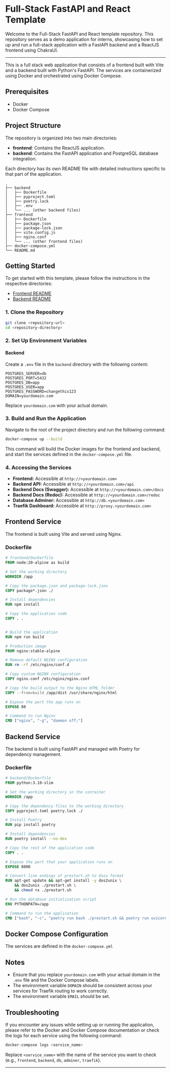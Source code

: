 # Full-Stack FastAPI and React Template

Welcome to the Full-Stack FastAPI and React template repository. This repository serves as a demo application for interns, showcasing how to set up and run a full-stack application with a FastAPI backend and a ReactJS frontend using ChakraUI.


---



This is a full stack web application that consists of a frontend built with Vite and a backend built with Python's FastAPI. The services are containerized using Docker and orchestrated using Docker Compose. 

## Prerequisites

- Docker
- Docker Compose

## Project Structure

The repository is organized into two main directories:

- **frontend**: Contains the ReactJS application.
- **backend**: Contains the FastAPI application and PostgreSQL database integration.

Each directory has its own README file with detailed instructions specific to that part of the application.

```
.
├── backend
│   ├── Dockerfile
│   ├── pyproject.toml
│   ├── poetry.lock
│   ├── .env
│   └── ... (other backend files)
├── frontend
│   ├── Dockerfile
│   ├── package.json
│   ├── package-lock.json
│   ├── vite.config.js
│   ├── nginx.conf
│   └── ... (other frontend files)
├── docker-compose.yml
└── README.md
```

## Getting Started

To get started with this template, please follow the instructions in the respective directories:

- [Frontend README](./frontend/README.md)
- [Backend README](./backend/README.md)

### 1. Clone the Repository

```sh
git clone <repository-url>
cd <repository-directory>
```

### 2. Set Up Environment Variables

#### Backend

Create a `.env` file in the `backend` directory with the following content:

```
POSTGRES_SERVER=db
POSTGRES_PORT=5432
POSTGRES_DB=app
POSTGRES_USER=app
POSTGRES_PASSWORD=changethis123
DOMAIN=yourdomain.com
```

Replace `yourdomain.com` with your actual domain.

### 3. Build and Run the Application

Navigate to the root of the project directory and run the following command:

```sh
docker-compose up --build
```

This command will build the Docker images for the frontend and backend, and start the services defined in the `docker-compose.yml` file.

### 4. Accessing the Services

- **Frontend:** Accessible at `http://<yourdomain.com>`
- **Backend API:** Accessible at `http://<yourdomain.com>/api`
- **Backend Docs (Swagger):** Accessible at `http://<yourdomain.com>/docs`
- **Backend Docs (Redoc):** Accessible at `http://<yourdomain.com>/redoc`
- **Database Adminer:** Accessible at `http://db.<yourdomain.com>`
- **Traefik Dashboard:** Accessible at `http://proxy.<yourdomain.com>`

## Frontend Service

The frontend is built using Vite and served using Nginx.

### Dockerfile

```Dockerfile
# frontend/Dockerfile
FROM node:20-alpine as build

# Set the working directory
WORKDIR /app

# Copy the package.json and package-lock.json
COPY package*.json ./

# Install dependencies
RUN npm install

# Copy the application code
COPY . .


# Build the application
RUN npm run build

# Production image
FROM nginx:stable-alpine

# Remove default NGINX configuration
RUN rm -rf /etc/nginx/conf.d

# Copy custom NGINX configuration
COPY nginx.conf /etc/nginx/nginx.conf

# Copy the build output to the Nginx HTML folder
COPY --from=build /app/dist /usr/share/nginx/html

# Expose the port the app runs on
EXPOSE 80

# Command to run Nginx
CMD ["nginx", "-g", "daemon off;"]
```

## Backend Service

The backend is built using FastAPI and managed with Poetry for dependency management.

### Dockerfile

```Dockerfile
# backend/Dockerfile
FROM python:3.10-slim

# Set the working directory in the container
WORKDIR /app

# Copy the dependency files to the working directory
COPY pyproject.toml poetry.lock ./

# Install Poetry
RUN pip install poetry

# Install dependencies
RUN poetry install --no-dev

# Copy the rest of the application code
COPY . .

# Expose the port that your application runs on
EXPOSE 8000

# Convert line endings of prestart.sh to Unix format
RUN apt-get update && apt-get install -y dos2unix \
    && dos2unix ./prestart.sh \
    && chmod +x ./prestart.sh

# Run the database initialization script
ENV PYTHONPATH=/app

# Command to run the application
CMD ["bash", "-c", "poetry run bash ./prestart.sh && poetry run uvicorn app.main:app --host 0.0.0.0 --port 8000"]
```

## Docker Compose Configuration

The services are defined in the `docker-compose.yml` 


  
## Notes

- Ensure that you replace `yourdomain.com` with your actual domain in the `.env` file and the Docker Compose labels.
- The environment variable `DOMAIN` should be consistent across your services for Traefik routing to work correctly.
- The environment variable `EMAIL` should be set.

## Troubleshooting

If you encounter any issues while setting up or running the application, please refer to the Docker and Docker Compose documentation or check the logs for each service using the following command:

```sh
docker-compose logs <service_name>
```

Replace `<service_name>` with the name of the service you want to check (e.g., `frontend`, `backend`, `db`, `adminer`, `traefik`).

---
